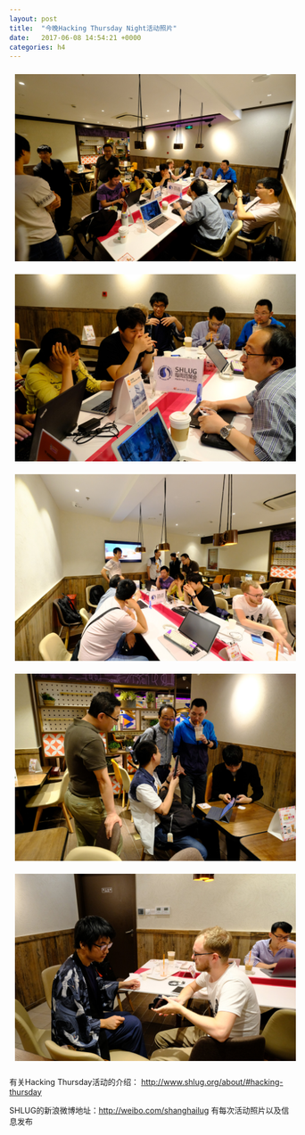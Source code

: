 ```yaml
---
layout: post
title:  "今晚Hacking Thursday Night活动照片"
date:   2017-06-08 14:54:21 +0000
categories: h4
---
```


[<img style='margin:10px;' src='https://raw.githubusercontent.com/shanghailug/res2017/master/h608.h4/h608_2038_5800+08.1920p.jpg'>](https://raw.githubusercontent.com/shanghailug/res2017/master/h608.h4/h608_2038_5800+08.JPG)
[<img style='margin:10px;' src='https://raw.githubusercontent.com/shanghailug/res2017/master/h608.h4/h608_2039_0900+08.1920p.jpg'>](https://raw.githubusercontent.com/shanghailug/res2017/master/h608.h4/h608_2039_0900+08.JPG)
[<img style='margin:10px;' src='https://raw.githubusercontent.com/shanghailug/res2017/master/h608.h4/h608_2040_5100+08.1920p.jpg'>](https://raw.githubusercontent.com/shanghailug/res2017/master/h608.h4/h608_2040_5100+08.JPG)
[<img style='margin:10px;' src='https://raw.githubusercontent.com/shanghailug/res2017/master/h608.h4/h608_2057_4000+08.1920p.jpg'>](https://raw.githubusercontent.com/shanghailug/res2017/master/h608.h4/h608_2057_4000+08.JPG)
[<img style='margin:10px;' src='https://raw.githubusercontent.com/shanghailug/res2017/master/h608.h4/h608_2058_0400+08.1920p.jpg'>](https://raw.githubusercontent.com/shanghailug/res2017/master/h608.h4/h608_2058_0400+08.JPG)

有关Hacking Thursday活动的介绍：
http://www.shlug.org/about/#hacking-thursday

SHLUG的新浪微博地址：http://weibo.com/shanghailug 有每次活动照片以及信息发布


